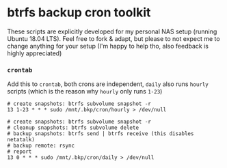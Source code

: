 # btrfs backup cron toolkit

These scripts are explicitly developed for my personal NAS setup (running Ubuntu 18.04 LTS). Feel free to fork & adapt, but please to not expect me to change anything for your setup (I'm happy to help tho, also feedback is highly appreciated)

### `crontab`

Add this to `crontab`, both crons are independent, `daily` also runs `hourly` scripts (which is the reason why `hourly` only runs `1-23`)

```
# create snapshots: btrfs subvolume snapshot -r
13 1-23 * * * sudo /mnt/.bkp/cron/hourly > /dev/null

# create snapshots: btrfs subvolume snapshot -r
# cleanup snapshots: btrfs subvolume delete
# backup snapshots: btrfs send | btrfs receive (this disables netatalk)
# backup remote: rsync
# report
13 0 * * * sudo /mnt/.bkp/cron/daily > /dev/null
```
